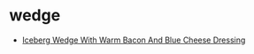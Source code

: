 # wedge

 * [Iceberg Wedge With Warm Bacon And Blue Cheese Dressing](index/i/iceberg-wedge-with-warm-bacon-and-blue-cheese-dressing-233698.json)
